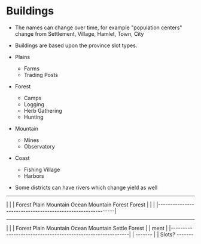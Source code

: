 

# Buildings

- The names can change over time, for example "population centers" change from Settlement, Village, Hamlet, Town, City

- Buildings are based upon the province slot types.
- Plains
    - Farms
    - Trading Posts
- Forest
    - Camps
    - Logging
	- Herb Gathering
	- Hunting
- Mountain
    - Mines
    - Observatory
- Coast
    - Fishing Village
    - Harbors

- Some districts can have rivers which change yield as well


--------------------------------------------------------------
|                                                            |
|  Forest Plain  Mountain   Ocean   Mountain Forest Forest   |
|                                                            |
|------------------------------------------------------------|



--------------------------------------------------------------
|                                                            |
|  Forest Plain  Mountain   Ocean   Mountain Settle Forest   |
|                                              ment          |
|------------------------------------------------------------|
                                                |
                                            -------
                                            |     |  Slots?
                                            -------
                                            
